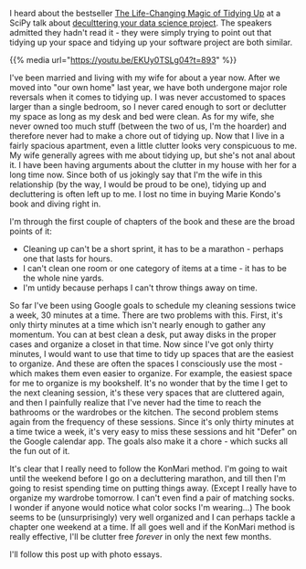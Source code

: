I heard about the bestseller [The Life-Changing Magic of Tidying Up](https://www.amazon.com/Life-Changing-Magic-Tidying-Decluttering-Organizing/dp/1607747308) at a SciPy talk about [deculttering your data science project](https://www.youtube.com/watch?v=EKUy0TSLg04). The speakers admitted they hadn't read it - they were simply trying to point out that tidying up your space and tidying up your software project are both similar.

{{% media url="https://youtu.be/EKUy0TSLg04?t=893" %}}

<!-- TEASER_END -->

I've been married and living with my wife for about a year now. After we moved into "our own home" last year, we have both undergone major role reversals when it comes to tidying up. I was never accustomed to spaces larger than a single bedroom, so I never cared enough to sort or declutter my space as long as my desk and bed were clean. As for my wife, she never owned too much stuff (between the two of us, I'm the hoarder) and therefore never had to make a chore out of tidying up. Now that I live in a fairly spacious apartment, even a little clutter looks very conspicuous to me. My wife generally agrees with me about tidying up, but she's not anal about it. I have been having arguments about the clutter in my house with her for a long time now. Since both of us jokingly say that I'm the wife in this relationship (by the way, I would be proud to be one), tidying up and decluttering is often left up to me. I lost no time in buying Marie Kondo's book and diving right in.

I'm through the first couple of chapters of the book and these are the broad points of it:

- Cleaning up can't be a short sprint, it has to be a marathon - perhaps one that lasts for hours.
- I can't clean one room or one category of items at a time - it has to be the whole nine yards.
- I'm untidy because perhaps I can't throw things away on time.

So far I've been using Google goals to schedule my cleaning sessions twice a week, 30 minutes at a time. There are two problems with this. First, it's only thirty minutes at a time which isn't nearly enough to gather any momentum. You can at best clean a desk, put away disks in the proper cases and organize a closet in that time. Now since I've got only thirty minutes, I would want to use that time to tidy up spaces that are the easiest to organize. And these are often the spaces I consciously use the most - which makes them even easier to organize. For example, the easiest space for me to organize is my bookshelf. It's no wonder that by the time I get to the next cleaning session, it's these very spaces that are cluttered again, and then I painfully realize that I've never had the time to reach the bathrooms or the wardrobes or the kitchen. The second problem stems again from the frequency of these sessions. Since it's only thirty minutes at a time twice a week, it's very easy to miss these sessions and hit "Defer" on the Google calendar app. The goals also make it a chore - which sucks all the fun out of it.

It's clear that I really need to follow the KonMari method. I'm going to wait until the weekend before I go on a decluttering marathon, and till then I'm going to resist spending time on putting things away. (Except I really have to organize my wardrobe tomorrow. I can't even find a pair of matching socks. I wonder if anyone would notice what color socks I'm wearing...) The book seems to be (unsurprisingly) very well organized and I can perhaps tackle a chapter one weekend at a time. If all goes well and if the KonMari method is really effective, I'll be clutter free _forever_ in only the next few months.

I'll follow this post up with photo essays.
